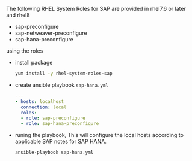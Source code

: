 The following RHEL System Roles for SAP are provided  in rhel7.6 or later and rhel8

- sap-preconfigure
- sap-netweaver-preconfigure
- sap-hana-preconfigure


using the roles
- install package
    ```sh 
    yum install -y rhel-system-roles-sap  
    ```
- create ansible playbook `sap-hana.yml`
    ```yaml
    ---
    - hosts: localhost
      connection: local
      roles:
      - role: sap-preconfigure
      - role: sap-hana-preconfigure
    ```
- runing the playbook, This will configure the local hosts according to applicable SAP notes for SAP HANA.
    ```sh
    ansible-playbook sap-hana.yml
    ```
